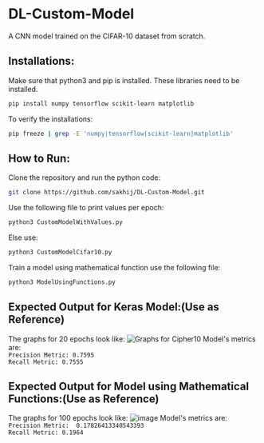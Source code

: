 # DL-Custom-Model
A CNN model trained on the CIFAR-10 dataset from scratch.

## Installations:
Make sure that python3 and pip is installed. These libraries need to be installed.
```bash
pip install numpy tensorflow scikit-learn matplotlib
```
To verify the installations:
```bash
pip freeze | grep -E 'numpy|tensorflow|scikit-learn|matplotlib'
```

## How to Run:
Clone the repository and run the python code:
```bash
git clone https://github.com/sakhij/DL-Custom-Model.git
```
Use the following file to print values per epoch:
```bash
python3 CustomModelWithValues.py
```
Else use:
```bash
python3 CustomModelCifar10.py
```

Train a model using mathematical function use the following file:
```bash
python3 ModelUsingFunctions.py
```

## Expected Output for Keras Model:(Use as Reference)
The graphs for 20 epochs look like:
![Graphs for Cipher10](https://github.com/user-attachments/assets/c0eccc5b-dc37-4c2d-9ac2-f0a20e7184f6)
Model's metrics are:<br>
`Precision Metric: 0.7595`<br>
`Recall Metric: 0.7555`

## Expected Output for Model using Mathematical Functions:(Use as Reference)
The graphs for 100 epochs look like:
![image](https://github.com/user-attachments/assets/33f73a31-b108-4e6b-be98-121503752f94)
Model's metrics are:<br>
`Precision Metric:  0.17826413340543393`<br>
`Recall Metric: 0.1964 `
